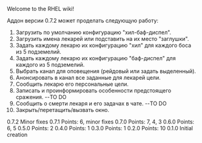 Welcome to the RHEL wiki!

Аддон версии 0.7.2 может проделать следующую работу:

1. Загрузить по умолчанию конфигурацию "хил-баф-диспел".
2. Загрузить имена лекарей или подставить на их место "заглушки".
3. Задать каждому лекарю их конфигурацию "хил" для каждого боса из 5 подземелий.
4. Задать каждому лекарю их конфигурацию "баф-диспел" для каждого из 5 подземелий.
5. Выбрать канал для оповещения (рейдовый или задать выделенный).
6. Анонсировать в канал все заданные для лекарей цели.
7. Сообщить лекарю его персональные цели.
8. Записать и проинформировать особенности предстоящего сражения. --TO DO
9. Сообщить о смерти лекаря и его задачах в чате. --TO DO
10. Закрыть/перетащить/вызвать окно.

  0.7.2 Minor fixes
  0.7.1 Points: 6, minor fixes
0.7.0 Points: 7, 4, 3
0.6.0 Points: 6, 5
0.5.0 Points: 2
0.4.0 Points: 1
0.3.0 Points: 1
0.2.0 Points: 10
0.1.0 Initial creation
